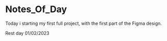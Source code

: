 # Notes_Of_Day


Today i starting my first full project, with the first part of the Figma design.

Rest day 01/02/2023
